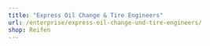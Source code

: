 ```yaml
---
title: "Express Oil Change & Tire Engineers"
url: /enterprise/express-oil-change-und-tire-engineers/
shop: Reifen
---
```

